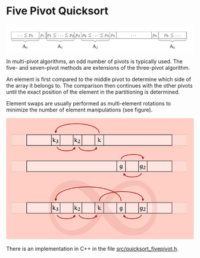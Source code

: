 # Five Pivot Quicksort

<img src="png/multipivot2.png" width="750">

In multi-pivot algorithms, an odd number of pivots is typically used. The five- and seven-pivot methods are extensions of the three-pivot algorithm.

An element is first compared to the middle pivot to determine which side of the array it belongs to. The comparison then continues with the other pivots until the exact position of the element in the partitioning is determined.

Element swaps are usually performed as multi-element rotations to minimize the number of element manipulations (see figure).

<img src="png/cyclicshifts.png" width="750">

There is an implementation in C++ in the file [src/quicksort_fivepivot.h](https://github.com/lautanal/quicksort/blob/master/src/quicksort_fivepivot.h).
